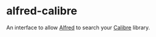 # alfred-calibre
An interface to allow [Alfred](https://www.alfredapp.com) to search your [Calibre](https://calibre-ebook.com) library.
